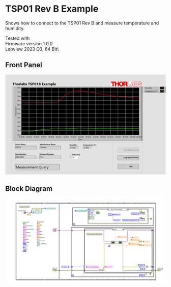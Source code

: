 # TSP01 Rev B Example
Shows how to connect to the TSP01 Rev B and measure temperature and humidity.

Tested with\
Firmware version 1.0.0\
Labview 2023 Q3, 64 Bit\

## Front Panel
![Front Panel](TSP01B_FrontPanel.PNG)

## Block Diagram
![Block Diagram](TSP01B_BlockDiagram.PNG)


